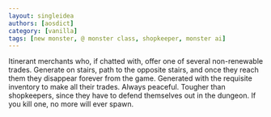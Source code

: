 ```yaml
---
layout: singleidea
authors: [aosdict]
category: [vanilla]
tags: [new monster, @ monster class, shopkeeper, monster ai]
---
```

Itinerant merchants who, if chatted with, offer one of several non-renewable trades. Generate on stairs, path to the opposite stairs, and once they reach them they disappear forever from the game. Generated with the requisite inventory to make all their trades. Always peaceful. Tougher than shopkeepers, since they have to defend themselves out in the dungeon. If you kill one, no more will ever spawn.
